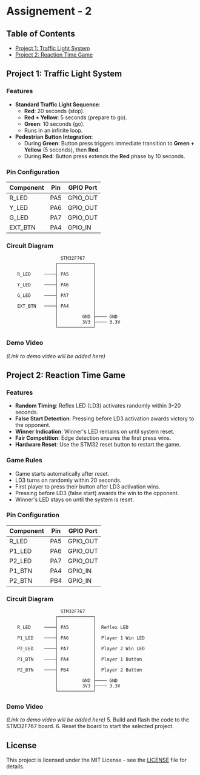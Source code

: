 # Assignement - 2

## Table of Contents
- [Project 1: Traffic Light System](#project-1-traffic-light-system)
- [Project 2: Reaction Time Game](#project-2-reaction-time-game)

## Project 1: Traffic Light System

### Features
- **Standard Traffic Light Sequence**:
  - **Red**: 20 seconds (stop).
  - **Red + Yellow**: 5 seconds (prepare to go).
  - **Green**: 10 seconds (go).
  - Runs in an infinite loop.
- **Pedestrian Button Integration**:
  - During **Green**: Button press triggers immediate transition to **Green + Yellow** (5 seconds), then **Red**.
  - During **Red**: Button press extends the **Red** phase by 10 seconds.

### Pin Configuration
| Component | Pin | GPIO Port |
|-----------|-----|-----------|
| R_LED     | PA5 | GPIO_OUT  |
| Y_LED     | PA6 | GPIO_OUT  |
| G_LED     | PA7 | GPIO_OUT  |
| EXT_BTN   | PA4 | GPIO_IN   |

### Circuit Diagram
```
                    STM32F767
                  ┌─────────────┐
                  │             │
    R_LED     ────┤ PA5         │
                  │             │
    Y_LED     ────┤ PA6         │
                  │             │
    G_LED     ────┤ PA7         │
                  │             │
    EXT_BTN   ────┤ PA4         │
                  │             │
                  │         GND ├──── GND
                  │         3V3 ├──── 3.3V
                  └─────────────┘
```

### Demo Video
*(Link to demo video will be added here)*

## Project 2: Reaction Time Game

### Features
- **Random Timing**: Reflex LED (LD3) activates randomly within 3–20 seconds.
- **False Start Detection**: Pressing before LD3 activation awards victory to the opponent.
- **Winner Indication**: Winner's LED remains on until system reset.
- **Fair Competition**: Edge detection ensures the first press wins.
- **Hardware Reset**: Use the STM32 reset button to restart the game.

### Game Rules
- Game starts automatically after reset.
- LD3 turns on randomly within 20 seconds.
- First player to press their button after LD3 activation wins.
- Pressing before LD3 (false start) awards the win to the opponent.
- Winner's LED stays on until the system is reset.

### Pin Configuration
| Component | Pin | GPIO Port |
|-----------|-----|-----------|
| R_LED     | PA5 | GPIO_OUT  |
| P1_LED    | PA6 | GPIO_OUT  |
| P2_LED    | PA7 | GPIO_OUT  |
| P1_BTN    | PA4 | GPIO_IN   |
| P2_BTN    | PB4 | GPIO_IN   |

### Circuit Diagram
```
                    STM32F767
                  ┌─────────────┐
                  │             │
    R_LED     ────┤ PA5         │  Reflex LED
                  │             │
    P1_LED    ────┤ PA6         │  Player 1 Win LED
                  │             │
    P2_LED    ────┤ PA7         │  Player 2 Win LED
                  │             │
    P1_BTN    ────┤ PA4         │  Player 1 Button
                  │             │
    P2_BTN    ────┤ PB4         │  Player 2 Button
                  │             │
                  │         GND ├──── GND
                  │         3V3 ├──── 3.3V
                  └─────────────┘
```

### Demo Video
*(Link to demo video will be added here)*
5. Build and flash the code to the STM32F767 board.
6. Reset the board to start the selected project.

## License
This project is licensed under the MIT License - see the [LICENSE](LICENSE) file for details.
